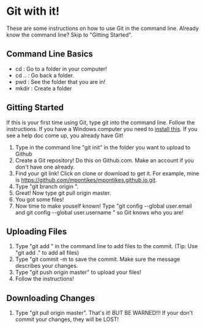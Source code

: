 # Git with it!
These are some instructions on how to use Git in the command line. Already know the command line? Skip to "Gitting Started".

## Command Line Basics
- cd <file name> : Go to a folder in your computer!
- cd .. : Go back a folder.
- pwd : See the folder that you are in!
- mkdir : Create a folder

## Gitting Started
If this is your first time using Git, type git into the command line. Follow the instructions. If you have a Windows computer you need to [install this](https://git-scm.com/). If you see a help doc come up, you already have Git!

1. Type in the command line "git init" in the folder you want to upload to Github
2. Create a Git repository! Do this on Github.com. Make an account if you don't have one already.
3. Find your git link! Click on clone or download to get it. For example, mine is https://github.com/mpontikes/mpontikes.github.io.git.
4. Type "git branch origin <git link>".
5. Great! Now type git pull origin master.
6. You got some files! 
7. Now time to make youself known! Type "git config --global user.email <YOUR EMAIL ADDRESS> and git config --global user.username <YOUR USERNAME>" so Git knows who you are!


## Uploading Files

1. Type "git add <files you want to change>" in the command line to add files to the commit. (Tip: Use "git add ." to add all files)
2. Type "git commit -m <your message> to save the commit. Make sure the message describes your changes.
3. Type "git push origin master" to upload your files!
4. Follow the instructions!

## Downloading Changes

1. Type "git pull origin master". That's it! BUT BE WARNED!!! If your don't commit your changes, they will be LOST!
